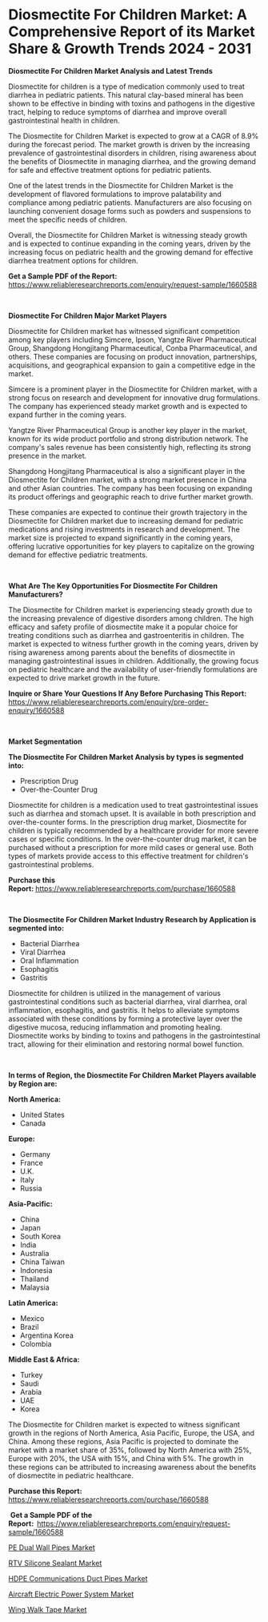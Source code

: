 <p><h1>Diosmectite For Children Market: A Comprehensive Report of its Market Share & Growth Trends 2024 - 2031</h1></p><p><strong>Diosmectite For Children Market Analysis and Latest Trends</strong></p>
<p><p>Diosmectite for children is a type of medication commonly used to treat diarrhea in pediatric patients. This natural clay-based mineral has been shown to be effective in binding with toxins and pathogens in the digestive tract, helping to reduce symptoms of diarrhea and improve overall gastrointestinal health in children.</p><p>The Diosmectite for Children Market is expected to grow at a CAGR of 8.9% during the forecast period. The market growth is driven by the increasing prevalence of gastrointestinal disorders in children, rising awareness about the benefits of Diosmectite in managing diarrhea, and the growing demand for safe and effective treatment options for pediatric patients.</p><p>One of the latest trends in the Diosmectite for Children Market is the development of flavored formulations to improve palatability and compliance among pediatric patients. Manufacturers are also focusing on launching convenient dosage forms such as powders and suspensions to meet the specific needs of children.</p><p>Overall, the Diosmectite for Children Market is witnessing steady growth and is expected to continue expanding in the coming years, driven by the increasing focus on pediatric health and the growing demand for effective diarrhea treatment options for children.</p></p>
<p><strong>Get a Sample PDF of the Report:&nbsp;</strong> <a href="https://www.reliableresearchreports.com/enquiry/request-sample/1660588">https://www.reliableresearchreports.com/enquiry/request-sample/1660588</a></p>
<p>&nbsp;</p>
<p><strong>Diosmectite For Children Major Market Players</strong></p>
<p><p>Diosmectite for Children market has witnessed significant competition among key players including Simcere, Ipson, Yangtze River Pharmaceutical Group, Shangdong Hongjitang Pharmaceutical, Conba Pharmaceutical, and others. These companies are focusing on product innovation, partnerships, acquisitions, and geographical expansion to gain a competitive edge in the market.</p><p>Simcere is a prominent player in the Diosmectite for Children market, with a strong focus on research and development for innovative drug formulations. The company has experienced steady market growth and is expected to expand further in the coming years.</p><p>Yangtze River Pharmaceutical Group is another key player in the market, known for its wide product portfolio and strong distribution network. The company's sales revenue has been consistently high, reflecting its strong presence in the market.</p><p>Shangdong Hongjitang Pharmaceutical is also a significant player in the Diosmectite for Children market, with a strong market presence in China and other Asian countries. The company has been focusing on expanding its product offerings and geographic reach to drive further market growth.</p><p>These companies are expected to continue their growth trajectory in the Diosmectite for Children market due to increasing demand for pediatric medications and rising investments in research and development. The market size is projected to expand significantly in the coming years, offering lucrative opportunities for key players to capitalize on the growing demand for effective pediatric treatments.</p></p>
<p>&nbsp;</p>
<p><strong>What Are The Key Opportunities For Diosmectite For Children Manufacturers?</strong></p>
<p><p>The Diosmectite for Children market is experiencing steady growth due to the increasing prevalence of digestive disorders among children. The high efficacy and safety profile of diosmectite make it a popular choice for treating conditions such as diarrhea and gastroenteritis in children. The market is expected to witness further growth in the coming years, driven by rising awareness among parents about the benefits of diosmectite in managing gastrointestinal issues in children. Additionally, the growing focus on pediatric healthcare and the availability of user-friendly formulations are expected to drive market growth in the future.</p></p>
<p><strong>Inquire or Share Your Questions If Any Before Purchasing This Report:</strong> <a href="https://www.reliableresearchreports.com/enquiry/pre-order-enquiry/1660588">https://www.reliableresearchreports.com/enquiry/pre-order-enquiry/1660588</a></p>
<p>&nbsp;</p>
<p><strong>Market Segmentation</strong></p>
<p><strong>The Diosmectite For Children Market Analysis by types is segmented into:</strong></p>
<p><ul><li>Prescription Drug</li><li>Over-the-Counter Drug</li></ul></p>
<p><p>Diosmectite for children is a medication used to treat gastrointestinal issues such as diarrhea and stomach upset. It is available in both prescription and over-the-counter forms. In the prescription drug market, Diosmectite for children is typically recommended by a healthcare provider for more severe cases or specific conditions. In the over-the-counter drug market, it can be purchased without a prescription for more mild cases or general use. Both types of markets provide access to this effective treatment for children's gastrointestinal problems.</p></p>
<p><strong>Purchase this Report:&nbsp;</strong><a href="https://www.reliableresearchreports.com/purchase/1660588">https://www.reliableresearchreports.com/purchase/1660588</a></p>
<p>&nbsp;</p>
<p><strong>The Diosmectite For Children Market Industry Research by Application is segmented into:</strong></p>
<p><ul><li>Bacterial Diarrhea</li><li>Viral Diarrhea</li><li>Oral Inflammation</li><li>Esophagitis</li><li>Gastritis</li></ul></p>
<p><p>Diosmectite for children is utilized in the management of various gastrointestinal conditions such as bacterial diarrhea, viral diarrhea, oral inflammation, esophagitis, and gastritis. It helps to alleviate symptoms associated with these conditions by forming a protective layer over the digestive mucosa, reducing inflammation and promoting healing. Diosmectite works by binding to toxins and pathogens in the gastrointestinal tract, allowing for their elimination and restoring normal bowel function.</p></p>
<p>&nbsp;</p>
<p><strong>In terms of Region, the Diosmectite For Children Market Players available by Region are:</strong></p>
<p>
    <p> <strong> North America: </strong>
        <ul>
            <li>United States</li>
            <li>Canada</li>
        </ul>
        </p> 
    <p> <strong> Europe: </strong>
        <ul>
            <li>Germany</li>
            <li>France</li>
            <li>U.K.</li>
            <li>Italy</li>
            <li>Russia</li>
        </ul>
        </p> 
    <p> <strong> Asia-Pacific: </strong>
        <ul>
            <li>China</li>
            <li>Japan</li>
            <li>South Korea</li>
            <li>India</li>
            <li>Australia</li>
            <li>China Taiwan</li>
            <li>Indonesia</li>
            <li>Thailand</li>
            <li>Malaysia</li>
        </ul>
        </p> 
    <p> <strong> Latin America: </strong>
        <ul>
            <li>Mexico</li>
            <li>Brazil</li>
            <li>Argentina Korea</li>
            <li>Colombia</li>
        </ul>
        </p> 
    <p> <strong> Middle East & Africa: </strong>
        <ul>
            <li>Turkey</li>
            <li>Saudi</li>
            <li>Arabia</li>
            <li>UAE</li>
            <li>Korea</li>
        </ul>
    </p>
    </p>
<p><p>The Diosmectite for Children market is expected to witness significant growth in the regions of North America, Asia Pacific, Europe, the USA, and China. Among these regions, Asia Pacific is projected to dominate the market with a market share of 35%, followed by North America with 25%, Europe with 20%, the USA with 15%, and China with 5%. The growth in these regions can be attributed to increasing awareness about the benefits of diosmectite in pediatric healthcare.</p></p>
<p><strong>Purchase this Report: </strong><a href="https://www.reliableresearchreports.com/purchase/1660588">https://www.reliableresearchreports.com/purchase/1660588</a></p>
<p>&nbsp;<strong>Get a Sample PDF of the Report:&nbsp;&nbsp;</strong><a href="https://www.reliableresearchreports.com/enquiry/request-sample/1660588">https://www.reliableresearchreports.com/enquiry/request-sample/1660588</a></p>
<p><strong></strong></p>
<p><p><a href="https://cautious-neon-760.notion.site/PE-Dual-Wall-Pipes-Market-Dynamics-2024-2031-Also-about-Its-Market-Trends-Projections-and-Opportu-68539c2e04d1436780398944bad415e6">PE Dual Wall Pipes Market</a></p><p><a href="https://view.publitas.com/reportprime-1/rtv-silicone-sealant-market-size-evaluating-its-market-trends-growth-and-projections-2024-2031/">RTV Silicone Sealant Market</a></p><p><a href="https://frill-swim-3cd.notion.site/HDPE-Communications-Duct-Pipes-Market-Size-Growth-and-Forecast-from-2024-2031-8a2f5f4ee2204a9f9fcf24c2f8f751ff">HDPE Communications Duct Pipes Market</a></p><p><a href="https://gentle-editor-9db.notion.site/Aircraft-Electric-Power-System-Market-Analysis-Examines-its-Scope-on-Growth-Opportunities-and-Forec-5e373f00be334e3ab0804d75b0240508">Aircraft Electric Power System Market</a></p><p><a href="https://view.publitas.com/reportprime-1/wing-walk-tape-market-size-reflecting-a-forecast-till-2031-market-by-type-by-application-and-by-geography/">Wing Walk Tape Market</a></p></p>